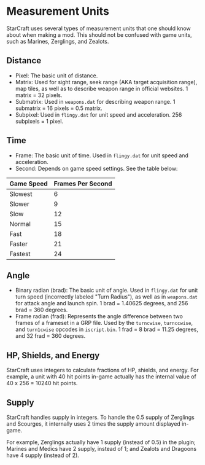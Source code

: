# Measurement Units #

StarCraft uses several types of measurement units that one should know about when making a mod. This should not be confused with game units, such as Marines, Zerglings, and Zealots.

## Distance ##

  * Pixel: The basic unit of distance.
  * Matrix: Used for sight range, seek range (AKA target acquisition range), map tiles, as well as to describe weapon range in official websites. 1 matrix = 32 pixels.
  * Submatrix: Used in `weapons.dat` for describing weapon range. 1 submatrix = 16 pixels = 0.5 matrix.
  * Subpixel: Used in `flingy.dat` for unit speed and acceleration. 256 subpixels = 1 pixel.

## Time ##

  * Frame: The basic unit of time. Used in `flingy.dat` for unit speed and acceleration.
  * Second: Depends on game speed settings. See the table below:

| **Game Speed** | **Frames Per Second** |
|:---------------|:----------------------|
| Slowest | 6 |
| Slower | 9 |
| Slow | 12 |
| Normal | 15 |
| Fast | 18 |
| Faster | 21 |
| Fastest | 24 |

## Angle ##

  * Binary radian (brad): The basic unit of angle. Used in `flingy.dat` for unit turn speed (incorrectly labeled "Turn Radius"), as well as in `weapons.dat` for attack angle and launch spin. 1 brad = 1.40625 degrees, and 256 brad = 360 degrees.
  * Frame radian (frad): Represents the angle difference between two frames of a frameset in a GRP file. Used by the `turncwise`, `turnccwise`, and `turn1cwise` opcodes in `iscript.bin`. 1 frad = 8 brad = 11.25 degrees, and 32 frad = 360 degrees.

## HP, Shields, and Energy ##

StarCraft uses integers to calculate fractions of HP, shields, and energy. For example, a unit with 40 hit points in-game actually has the internal value of 40 x 256 = 10240 hit points.

## Supply ##

StarCraft handles supply in integers. To handle the 0.5 supply of Zerglings and Scourges, it internally uses 2 times the supply amount displayed in-game.

For example, Zerglings actually have 1 supply (instead of 0.5) in the plugin; Marines and Medics have 2 supply, instead of 1; and Zealots and Dragoons have 4 supply (instead of 2).